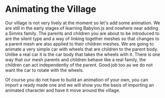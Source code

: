 # Animating the Village
Our village is not very lively at the moment so let's add some animation. We are still in the early stages of learning Babylon.js and nowhere near adding a Simms family. The parents and children you are about to be introduced to are the silent type and a way of linking together meshes so that changes to a parent mesh are also applied to their children meshes. We are going to animate a very simple car with wheels that are children to the parent body. Unlike a real car it is the car body that takes the wheels with it. There is one way that our mesh parents and children behave like a real family, the children can act independently of the parent. Good job too as we do not want the car to rotate with the wheels.

Of course you do not have to build an animation of your own, you can import a ready made one and we will show you the basis of importing an animated character and have it move around the village.